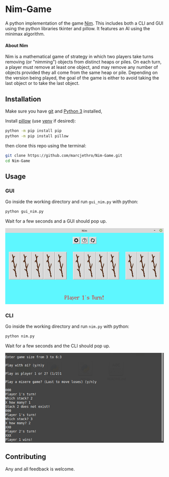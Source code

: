# Nim-Game

A python implementation of the game [Nim](https://en.wikipedia.org/wiki/Nim). 
This includes both a CLI and GUI using the python libraries tkinter and pillow.
It features an AI using the minimax algorithm. 

#### About Nim

Nim is a mathematical game of strategy in which two players take turns removing (or "nimming") objects from distinct heaps or piles. On each turn, a player must remove at least one object, and may remove any number of objects provided they all come from the same heap or pile. Depending on the version being played, the goal of the game is either to avoid taking the last object or to take the last object. 

## Installation

Make sure you have [git](https://github.com/git-guides/install-git) and [Python 3](https://www.python.org/downloads/) installed,

Install [pillow](https://pypi.org/project/Pillow/) (use [venv](https://docs.python.org/3/tutorial/venv.html) if desired):

```bash
python -m pip install pip
python -m pip install pillow
```

then clone this repo using the terminal:

```bash
git clone https://github.com/marcjethro/Nim-Game.git
cd Nim-Game
```

## Usage
### GUI
Go inside the working directory and run `gui_nim.py` with python:
```bash
python gui_nim.py
```
Wait for a few seconds and a GUI should pop up.

![Gui Picture](images/docpic_gui.png)

### CLI
Go inside the working directory and run `nim.py` with python:
```bash
python nim.py
```
Wait for a few seconds and the CLI should pop up.

![Cli Picture](images/docpic_cli.png)

## Contributing
Any and all feedback is welcome.
